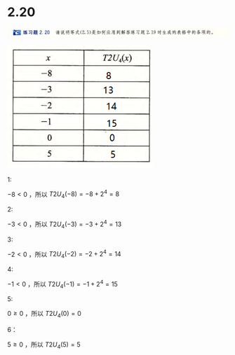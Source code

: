 # 2.20

![image-20250316210233417](image-20250316210233417.png)

![image-20250316210308195](image-20250316210308195.png)

1:

$-8<0$ ，所以 $T2U_4(-8)=-8+2^4=8$

2:

$-3<0$ ，所以 $T2U_4(-3)=-3+2^4=13$

3:

$-2<0$ ，所以 $T2U_4(-2)=-2+2^4=14$

4:

$-1<0$ ，所以 $T2U_4(-1)=-1+2^4=15$

5:

$0\geqslant0$ ，所以 $T2U_4(0)=0$

6：

$5\geqslant 0$ ，所以 $T2U_4(5)=5$



